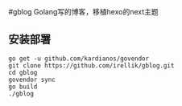 #gblog
Golang写的博客，移植hexo的next主题

## 安装部署

```
go get -u github.com/kardianos/govendor
git clone https://github.com/irellik/gblog.git
cd gblog
govendor sync
go build
./gblog
```